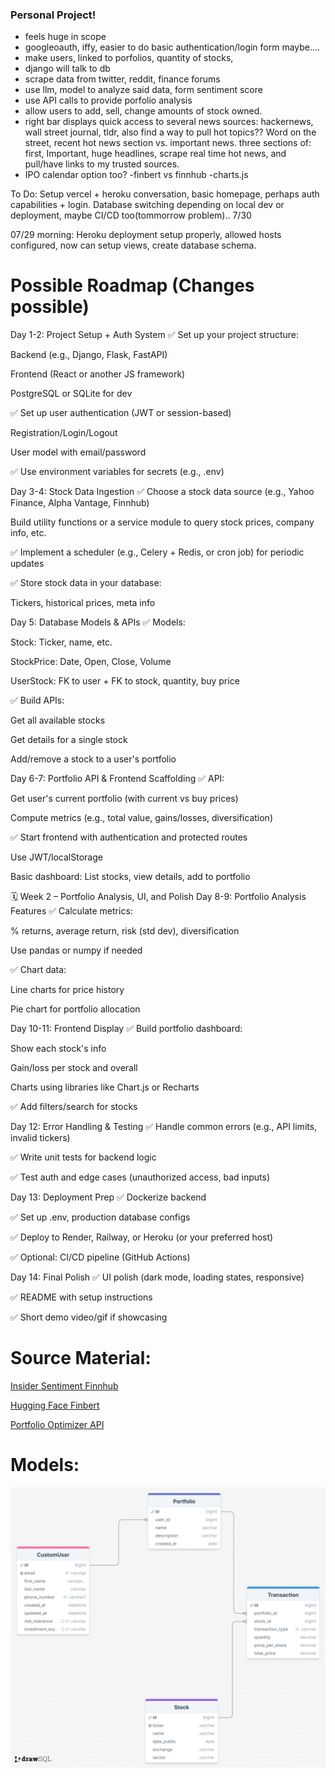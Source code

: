 ### Personal Project!

- feels huge in scope
- googleoauth, iffy, easier to do basic authentication/login form maybe....
- make users, linked to porfolios, quantity of stocks, 
- django will talk to db
- scrape data from twitter, reddit, finance forums
- use llm, model to analyze said data, form sentiment score
- use API calls to provide porfolio analysis
- allow users to add, sell, change amounts of stock owned.
- right bar displays quick access to several news sources: hackernews, wall street journal, tldr, also find a way to pull hot topics?? Word on the street, recent hot news section vs. important news. three sections of: first, Important, huge headlines, scrape real time hot news, and pull/have links to my trusted sources.
- IPO calendar option too?
-finbert vs finnhub
-charts.js

To Do: 
Setup vercel + heroku conversation, basic homepage, perhaps auth capabilities + login. Database switching depending on local dev or deployment, maybe CI/CD too(tommorrow problem)..
7/30

07/29 morning: Heroku deployment setup properly, allowed hosts configured, now can setup views, create database schema.
# Possible Roadmap (Changes possible)
Day 1-2: Project Setup + Auth System
✅ Set up your project structure:

Backend (e.g., Django, Flask, FastAPI)

Frontend (React or another JS framework)

PostgreSQL or SQLite for dev

✅ Set up user authentication (JWT or session-based)

Registration/Login/Logout

User model with email/password

✅ Use environment variables for secrets (e.g., .env)

Day 3-4: Stock Data Ingestion
✅ Choose a stock data source (e.g., Yahoo Finance, Alpha Vantage, Finnhub)

Build utility functions or a service module to query stock prices, company info, etc.

✅ Implement a scheduler (e.g., Celery + Redis, or cron job) for periodic updates

✅ Store stock data in your database:

Tickers, historical prices, meta info

Day 5: Database Models & APIs
✅ Models:

Stock: Ticker, name, etc.

StockPrice: Date, Open, Close, Volume

UserStock: FK to user + FK to stock, quantity, buy price

✅ Build APIs:

Get all available stocks

Get details for a single stock

Add/remove a stock to a user's portfolio

Day 6-7: Portfolio API & Frontend Scaffolding
✅ API:

Get user's current portfolio (with current vs buy prices)

Compute metrics (e.g., total value, gains/losses, diversification)

✅ Start frontend with authentication and protected routes

Use JWT/localStorage

Basic dashboard: List stocks, view details, add to portfolio

🗓 Week 2 – Portfolio Analysis, UI, and Polish
Day 8-9: Portfolio Analysis Features
✅ Calculate metrics:

% returns, average return, risk (std dev), diversification

Use pandas or numpy if needed

✅ Chart data:

Line charts for price history

Pie chart for portfolio allocation

Day 10-11: Frontend Display
✅ Build portfolio dashboard:

Show each stock's info

Gain/loss per stock and overall

Charts using libraries like Chart.js or Recharts

✅ Add filters/search for stocks

Day 12: Error Handling & Testing
✅ Handle common errors (e.g., API limits, invalid tickers)

✅ Write unit tests for backend logic

✅ Test auth and edge cases (unauthorized access, bad inputs)

Day 13: Deployment Prep
✅ Dockerize backend

✅ Set up .env, production database configs

✅ Deploy to Render, Railway, or Heroku (or your preferred host)

✅ Optional: CI/CD pipeline (GitHub Actions)

Day 14: Final Polish
✅ UI polish (dark mode, loading states, responsive)

✅ README with setup instructions

✅ Short demo video/gif if showcasing

# Source Material:
[Insider Sentiment Finnhub](https://finnhub.io/docs/api/insider-sentiment) 

[Hugging Face Finbert](https://huggingface.co/ProsusAI/finbert)

[Portfolio Optimizer API](https://portfoliooptimizer.io/)

# Models: 
![Schema Desing](local_files/drawSQL-image-export-2025-07-30.png)